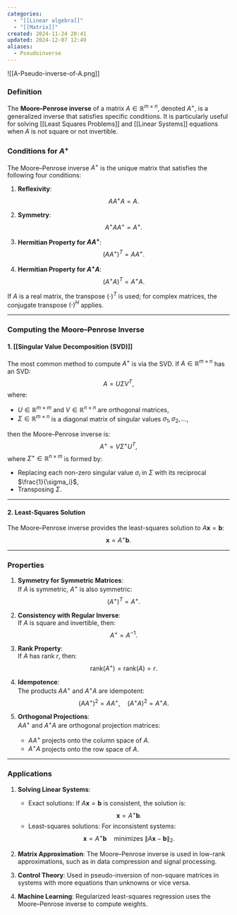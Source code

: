```yaml
---
categories:
  - "[[Linear algebra]]"
  - "[[Matrix]]"
created: 2024-11-24 20:41
updated: 2024-12-07 12:49
aliases:
  - Pseudoinverse
---
```

![[A-Pseudo-inverse-of-A.png]]

### **Definition**
The **Moore–Penrose inverse** of a matrix $A \in \mathbb{R}^{m \times n}$, denoted $A^+$, is a generalized inverse that satisfies specific conditions. It is particularly useful for solving [[Least Squares Problems]] and [[Linear Systems]] equations when $A$ is not square or not invertible.

### **Conditions for $A^+$**
The Moore–Penrose inverse $A^+$ is the unique matrix that satisfies the following four conditions:

1. **Reflexivity**:
   $$
   A A^+ A = A.
   $$

2. **Symmetry**:
   $$
   A^+ A A^+ = A^+.
   $$

3. **Hermitian Property for $A A^+$**:
   $$
   (A A^+)^T = A A^+.
   $$

4. **Hermitian Property for $A^+ A$**:
   $$
   (A^+ A)^T = A^+ A.
   $$

If $A$ is a real matrix, the transpose $(\cdot)^T$ is used; for complex matrices, the conjugate transpose $(\cdot)^H$ applies.

---

### **Computing the Moore–Penrose Inverse**

#### **1.  [[Singular Value Decomposition (SVD)]]**
The most common method to compute $A^+$ is via the SVD. If $A \in \mathbb{R}^{m \times n}$ has an SVD:
$$
A = U \Sigma V^T,
$$
where:
- $U \in \mathbb{R}^{m \times m}$ and $V \in \mathbb{R}^{n \times n}$ are orthogonal matrices,
- $\Sigma \in \mathbb{R}^{m \times n}$ is a diagonal matrix of singular values $\sigma_1, \sigma_2, \dots$,

then the Moore–Penrose inverse is:
$$
A^+ = V \Sigma^+ U^T,
$$
where $\Sigma^+ \in \mathbb{R}^{n \times m}$ is formed by:
- Replacing each non-zero singular value $\sigma_i$ in $\Sigma$ with its reciprocal $\frac{1}{\sigma_i}$,
- Transposing $\Sigma$.

---

#### **2. Least-Squares Solution**
The Moore–Penrose inverse provides the least-squares solution to $A \mathbf{x} = \mathbf{b}$:
$$
\mathbf{x} = A^+ \mathbf{b}.
$$

---

### **Properties**
1. **Symmetry for Symmetric Matrices**:  
   If $A$ is symmetric, $A^+$ is also symmetric:
   $$
   (A^+)^T = A^+.
   $$

2. **Consistency with Regular Inverse**:  
   If $A$ is square and invertible, then:
   $$
   A^+ = A^{-1}.
   $$

3. **Rank Property**:  
   If $A$ has rank $r$, then:
   $$
   \text{rank}(A^+) = \text{rank}(A) = r.
   $$

4. **Idempotence**:  
   The products $A A^+$ and $A^+ A$ are idempotent:
   $$
   (A A^+)^2 = A A^+, \quad (A^+ A)^2 = A^+ A.
   $$

5. **Orthogonal Projections**:  
   $A A^+$ and $A^+ A$ are orthogonal projection matrices:
   - $A A^+$ projects onto the column space of $A$.
   - $A^+ A$ projects onto the row space of $A$.

---

### **Applications**
1. **Solving Linear Systems**:
   - Exact solutions: If $A \mathbf{x} = \mathbf{b}$ is consistent, the solution is:
     $$
     \mathbf{x} = A^+ \mathbf{b}.
     $$
   - Least-squares solutions: For inconsistent systems:
     $$
     \mathbf{x} = A^+ \mathbf{b} \quad \text{minimizes } \|A \mathbf{x} - \mathbf{b}\|_2.
     $$

2. **Matrix Approximation**:
   The Moore–Penrose inverse is used in low-rank approximations, such as in data compression and signal processing.

3. **Control Theory**:
   Used in pseudo-inversion of non-square matrices in systems with more equations than unknowns or vice versa.

4. **Machine Learning**:
   Regularized least-squares regression uses the Moore–Penrose inverse to compute weights.